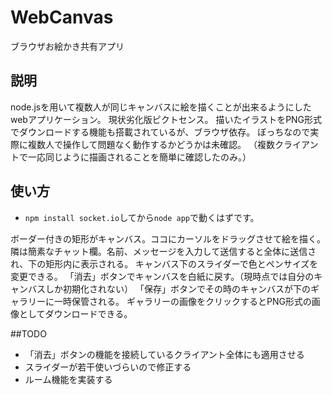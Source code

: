 # WebCanvas

ブラウザお絵かき共有アプリ

##  説明

node.jsを用いて複数人が同じキャンバスに絵を描くことが出来るようにしたwebアプリケーション。
現状劣化版ピクトセンス。
描いたイラストをPNG形式でダウンロードする機能も搭載されているが、ブラウザ依存。
ぼっちなので実際に複数人で操作して問題なく動作するかどうかは未確認。
（複数クライアントで一応同じように描画されることを簡単に確認したのみ。）

##  使い方
* `npm install socket.io`してから`node app`で動くはずです。

ボーダー付きの矩形がキャンバス。ココにカーソルをドラッグさせて絵を描く。
隣は簡素なチャット欄。名前、メッセージを入力して送信すると全体に送信され、下の矩形内に表示される。
キャンバス下のスライダーで色とペンサイズを変更できる。
「消去」ボタンでキャンバスを白紙に戻す。（現時点では自分のキャンバスしか初期化されない）
「保存」ボタンでその時のキャンバスが下のギャラリーに一時保管される。
ギャラリーの画像をクリックするとPNG形式の画像としてダウンロードできる。

##TODO

* 「消去」ボタンの機能を接続しているクライアント全体にも適用させる
* スライダーが若干使いづらいので修正する
* ルーム機能を実装する
